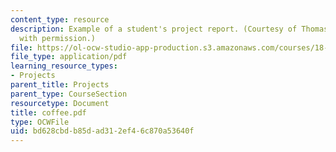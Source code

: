 ```yaml
---
content_type: resource
description: Example of a student's project report. (Courtesy of Thomas Coffee. Used
  with permission.)
file: https://ol-ocw-studio-app-production.s3.amazonaws.com/courses/18-704-seminar-in-algebra-and-number-theory-rational-points-on-elliptic-curves-fall-2004/bd628cbdb85dad312ef46c870a53640f_coffee.pdf
file_type: application/pdf
learning_resource_types:
- Projects
parent_title: Projects
parent_type: CourseSection
resourcetype: Document
title: coffee.pdf
type: OCWFile
uid: bd628cbd-b85d-ad31-2ef4-6c870a53640f
---
```

